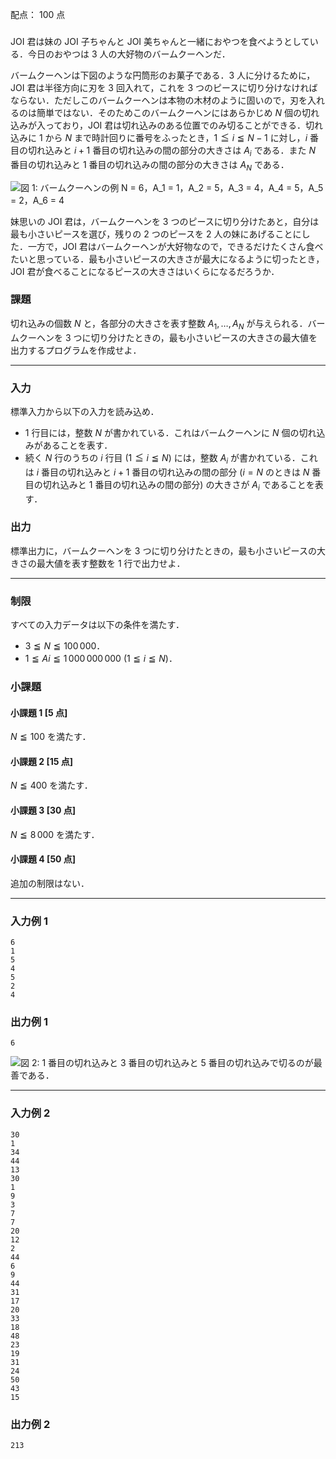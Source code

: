 配点： $100$ 点

###

JOI 君は妹の JOI 子ちゃんと JOI 美ちゃんと一緒におやつを食べようとしている．今日のおやつは $3$ 人の大好物のバームクーヘンだ．

バームクーヘンは下図のような円筒形のお菓子である．$3$ 人に分けるために，JOI 君は半径方向に刃を $3$ 回入れて，これを $3$ つのピースに切り分けなければならない．ただしこのバームクーヘンは本物の木材のように固いので，刃を入れるのは簡単ではない．そのためこのバームクーヘンにはあらかじめ $N$ 個の切れ込みが入っており，JOI 君は切れ込みのある位置でのみ切ることができる．切れ込みに $1$ から $N$ まで時計回りに番号をふったとき，$1 \leqq i \leqq N - 1$ に対し，$i$ 番目の切れ込みと $i + 1$ 番目の切れ込みの間の部分の大きさは $A_i$ である．また $N$ 番目の切れ込みと $1$ 番目の切れ込みの間の部分の大きさは $A_N$ である．

![図 1: バームクーヘンの例 $N = 6$，$A_1 = 1$，$A_2 = 5$，$A_3 = 4$，$A_4 = 5$，$A_5 = 2$，$A_6 = 4$](https://img.atcoder.jp/joi2014ho/2014-ho-t3-fig01.png)

妹思いの JOI 君は，バームクーヘンを $3$ つのピースに切り分けたあと，自分は最も小さいピースを選び，残りの $2$ つのピースを $2$ 人の妹にあげることにした．一方で，JOI 君はバームクーヘンが大好物なので，できるだけたくさん食べたいと思っている．最も小さいピースの大きさが最大になるように切ったとき，JOI 君が食べることになるピースの大きさはいくらになるだろうか．

### 課題

切れ込みの個数 $N$ と，各部分の大きさを表す整数 $A_1, \ldots, A_N$ が与えられる．バームクーヘンを $3$ つに切り分けたときの，最も小さいピースの大きさの最大値を出力するプログラムを作成せよ．

---

### 入力

標準入力から以下の入力を読み込め．

- $1$ 行目には，整数 $N$ が書かれている．これはバームクーヘンに $N$ 個の切れ込みがあることを表す．
- 続く $N$ 行のうちの $i$ 行目 ($1 \leqq i \leqq N$) には，整数 $A_i$ が書かれている．これは $i$ 番目の切れ込みと $i + 1$ 番目の切れ込みの間の部分 ($i = N$ のときは $N$ 番目の切れ込みと $1$ 番目の切れ込みの間の部分) の大きさが $A_i$ であることを表す．

### 出力

標準出力に，バームクーヘンを $3$ つに切り分けたときの，最も小さいピースの大きさの最大値を表す整数を $1$ 行で出力せよ．

---

### 制限

すべての入力データは以下の条件を満たす．

- $3 \leqq N \leqq 100\,000$．
- $1 \leqq Ai \leqq 1\,000\,000\,000$ ($1 \leqq i \leqq N$)．

### 小課題

#### 小課題 1 [5 点]
$N \leqq 100$ を満たす．

#### 小課題 2 [15 点]
$N \leqq 400$ を満たす．

#### 小課題 3 [30 点]
$N \leqq 8\,000$ を満たす．

#### 小課題 4 [50 点]
追加の制限はない．

---

### 入力例 1

~~~
6
1
5
4
5
2
4
~~~

### 出力例 1

~~~
6
~~~

![図 2: $1$ 番目の切れ込みと $3$ 番目の切れ込みと $5$ 番目の切れ込みで切るのが最善である．](https://img.atcoder.jp/joi2014ho/2014-ho-t3-fig02.png)

---

### 入力例 2

~~~
30
1
34
44
13
30
1
9
3
7
7
20
12
2
44
6
9
44
31
17
20
33
18
48
23
19
31
24
50
43
15
~~~

### 出力例 2

~~~
213
~~~
